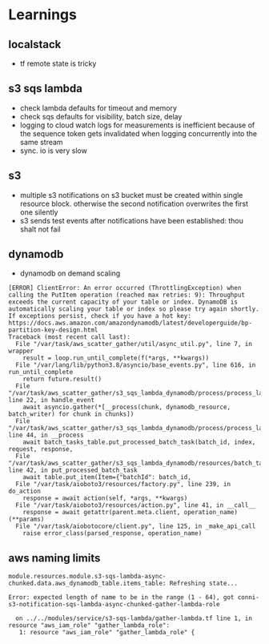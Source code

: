 # Learnings

## localstack
* tf remote state is tricky

## s3 sqs lambda
* check lambda defaults for timeout and memory
* check sqs defaults for visibility, batch size, delay
* logging to cloud watch logs for measurements is inefficient
because of the sequence token gets invalidated when logging concurrently
into the same stream
* sync. io is very slow

## s3
* multiple s3 notifications on s3 bucket must be created within single resource block. otherwise the second notification overwrites the first one silently
* s3 sends test events after notifications have been established: thou shalt not fail

## dynamodb
* dynamodb on demand scaling
```
[ERROR] ClientError: An error occurred (ThrottlingException) when calling the PutItem operation (reached max retries: 9): Throughput exceeds the current capacity of your table or index. DynamoDB is automatically scaling your table or index so please try again shortly. If exceptions persist, check if you have a hot key: https://docs.aws.amazon.com/amazondynamodb/latest/developerguide/bp-partition-key-design.html
Traceback (most recent call last):
  File "/var/task/aws_scatter_gather/util/async_util.py", line 7, in wrapper
    result = loop.run_until_complete(f(*args, **kwargs))
  File "/var/lang/lib/python3.8/asyncio/base_events.py", line 616, in run_until_complete
    return future.result()
  File "/var/task/aws_scatter_gather/s3_sqs_lambda_dynamodb/process/process_lambda.py", line 22, in handle_event
    await asyncio.gather(*[__process(chunk, dynamodb_resource, batch_writer) for chunk in chunks])
  File "/var/task/aws_scatter_gather/s3_sqs_lambda_dynamodb/process/process_lambda.py", line 44, in __process
    await batch_tasks_table.put_processed_batch_task(batch_id, index, request, response,
  File "/var/task/aws_scatter_gather/s3_sqs_lambda_dynamodb/resources/batch_tasks_table.py", line 42, in put_processed_batch_task
    await table.put_item(Item={"batchId": batch_id,
  File "/var/task/aioboto3/resources/factory.py", line 239, in do_action
    response = await action(self, *args, **kwargs)
  File "/var/task/aioboto3/resources/action.py", line 41, in __call__
    response = await getattr(parent.meta.client, operation_name)(**params)
  File "/var/task/aiobotocore/client.py", line 125, in _make_api_call
    raise error_class(parsed_response, operation_name)
```

## aws naming limits
```
module.resources.module.s3-sqs-lambda-async-chunked.data.aws_dynamodb_table.items_table: Refreshing state...

Error: expected length of name to be in the range (1 - 64), got conni-s3-notification-sqs-lambda-async-chunked-gather-lambda-role

  on ../../modules/service/s3-sqs-lambda/gather-lambda.tf line 1, in resource "aws_iam_role" "gather_lambda_role":
   1: resource "aws_iam_role" "gather_lambda_role" {


```
